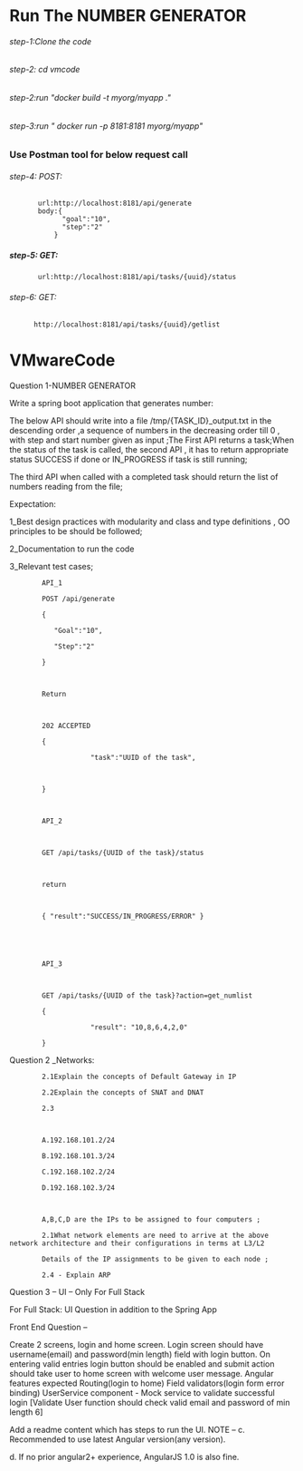 # Run The NUMBER GENERATOR

###### step-1:Clone the code 
###### step-2: cd vmcode
###### step-2:run "docker build -t myorg/myapp ." 
###### step-3:run " docker run -p 8181:8181 myorg/myapp"

### Use Postman tool for below request call 
###### step-4: POST:

           url:http://localhost:8181/api/generate
           body:{
                 "goal":"10",
                 "step":"2"
               }
##### step-5: GET:

           url:http://localhost:8181/api/tasks/{uuid}/status
           
###### step-6: GET:

          http://localhost:8181/api/tasks/{uuid}/getlist






# VMwareCode


Question 1-NUMBER GENERATOR

 

Write a spring boot application that generates number:

 

The below API should write into a file /tmp/{TASK_ID}_output.txt in the descending order  ,a sequence of numbers in the decreasing order till 0 , with step and start number given  as input  ;The First API returns a task;When the status of the task is called, the second API , it has to return appropriate status SUCCESS if done or IN_PROGRESS if task is still running;

The third API when called with a completed task should return the list of numbers reading from the file;

 

Expectation:

 

1_Best design practices with modularity and class and type definitions , OO principles to be should be followed;

2_Documentation to run the code

3_Relevant test cases;

 

 

            API_1

            POST /api/generate

            {

               "Goal":"10",

               "Step":"2"

            }

 

            Return

 

            202 ACCEPTED

            {

                        "task":"UUID of the task",

 

            }

 

            API_2

 

            GET /api/tasks/{UUID of the task}/status

 

            return

 

            { "result":"SUCCESS/IN_PROGRESS/ERROR" }

 

 

            API_3

 

            GET /api/tasks/{UUID of the task}?action=get_numlist

            {

                        "result": "10,8,6,4,2,0"

            }

 

 

Question 2 _Networks:

            2.1Explain the concepts of Default Gateway in IP

            2.2Explain the concepts of SNAT and DNAT

            2.3

 

            A.192.168.101.2/24

            B.192.168.101.3/24

            C.192.168.102.2/24

            D.192.168.102.3/24

 

            A,B,C,D are the IPs to be assigned to four computers ;

            2.1What network elements are need to arrive at the above network architecture and their configurations in terms at L3/L2

            Details of the IP assignments to be given to each node ;

            2.4 - Explain ARP

 

 

 

Question 3 – UI – Only For Full Stack

For Full Stack: UI Question in addition to the Spring App

 

 

Front End Question –

Create 2 screens, login and home screen.
Login screen should have username(email) and password(min length) field with login button.
On entering valid entries login button should be enabled and submit action should take user to home screen with welcome user message.
Angular features expected
Routing(login to home)
Field validators(login form error binding)
UserService component - Mock service to validate successful login
[Validate User function should check valid email and password of min length 6]

Add a readme content which has steps to run the UI.
NOTE –
c.       Recommended to use latest Angular version(any version). 

d.       If no prior angular2+ experience, AngularJS 1.0 is also fine.

 

 
